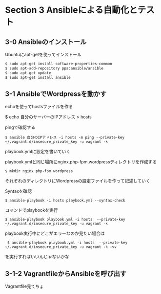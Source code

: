 # Section 3 Ansibleによる自動化とテスト  
## 3-0 Ansibleのインストール  
Ubuntuにapt-getを使ってインストール  

```markdown
$ sudo apt-get install software-properties-common  
$ sudo apt-add-repository ppa:ansible/ansible  
$ sudo apt-get update  
$ sudo apt-get install ansible
```  

## 3-1 AnsibleでWordpressを動かす   
echoを使ってhostsファイルを作る  

$ echo 自分のサーバーのIPアドレス > hosts  

pingで確認する

	$ ansible 自分のIPアドレス -i hosts -m ping --private-key ~/.vagrant.d/insecure_private_key -u vagrant -k

playbook.ymlに設定を書いていく  

playbook.ymlと同じ場所にnginx,php-fpm,wordpressディレクトリを作成する  
	
	$ mkdir nginx php-fpm wordpress  

それぞれのディレクトリにWordpressの設定ファイルを作って記述していく  

Syntaxを確認  

	$ ansible-playbook -i hosts playbook.yml --syntax-check

コマンドでplaybookを実行  

	$ ansible-playbook playbook.yml -i hosts  --private-key ~/.vagrant.d/insecure_private_key -u vagrant -k

playbook実行中にどこがエラーなのか見たい場合は  

	 $ ansible-playbook playbook.yml -i hosts  --private-key ~/.vagrant.d/insecure_private_key -u vagrant -k -vv   

を実行すればいいんじゃないかな  

## 3-1-2 VagrantfileからAnsibleを呼び出す  
Vagrantfile見てちょ  


